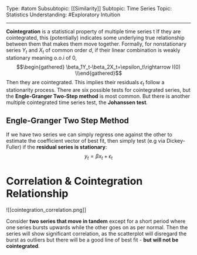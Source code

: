 Type: #atom 
Subsubtopic: [[Similarity]]
Subtopic: Time Series
Topic: Statistics
Understanding: #Exploratory Intuition

----
**Cointegration** is a statistical property of multiple time series t If they are cointegrated, this (potentially) indicates some underlying true relationship between them that makes them move together. Formally, for nonstationary series $Y_t$ and $X_t$ of common order $d$, if their linear combination is weakly stationary meaning o.o.i of $0$,   $$\begin{gathered} \beta_1Y_t-\beta_2X_t=\epsilon_t\rightarrow I(0) \\\end{gathered}$$Then they are cointegrated. This implies their residuals $\epsilon_t$ follow a stationarity process. There are six possible tests for cointegrated series, but the **Engle-Granger Two-Step method** is most common. But there is another multiple cointegrated time series test, the **Johanssen test**.

## Engle-Granger Two Step Method

If we have two series we can simply regress one against the other to estimate the coefficient vector of best fit, then simply test (e.g via Dickey-Fuller) if the **residual series is stationary**: $$y_t=\beta x_t + \epsilon_t$$
# Correlation & Cointegration Relationship

![[cointegration_correlation.png]]

Consider **two series that move in tandem** except for a short period where one series bursts upwards while the other goes on as per normal. Then the series will show significant correlation, as the scatterplot will disregard the burst as outliers but there will be a good line of best fit - **but will not be cointegrated**. 